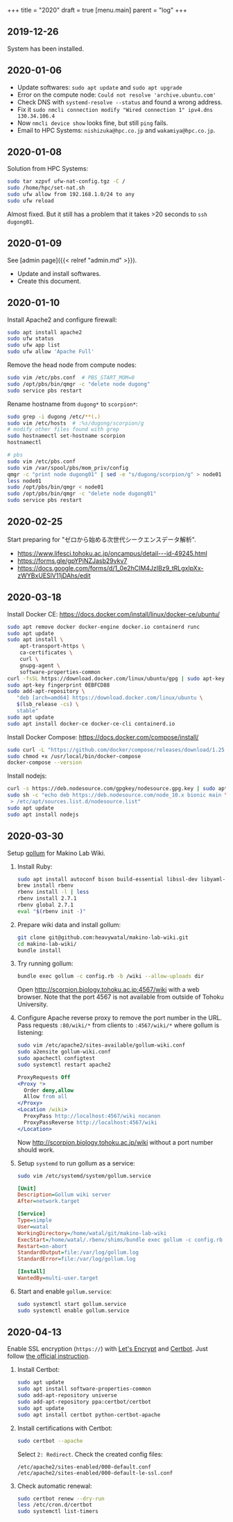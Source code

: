 +++
title = "2020"
draft = true
[menu.main]
  parent = "log"
+++

## 2019-12-26

System has been installed.

## 2020-01-06

- Update softwares: `sudo apt update` and `sudo apt upgrade`
- Error on the compute node: `Could not resolve 'archive.ubuntu.com'`
- Check DNS with `systemd-resolve --status` and found a wrong address.
- Fix it `sudo nmcli connection modify "Wired connection 1" ipv4.dns 130.34.106.4`
- Now `nmcli device show` looks fine, but still `ping` fails.
- Email to HPC Systems: `nishizuka@hpc.co.jp` and `wakamiya@hpc.co.jp`.

## 2020-01-08

Solution from HPC Systems:

```sh
sudo tar xzpvf ufw-nat-config.tgz -C /
sudo /home/hpc/set-nat.sh
sudo ufw allow from 192.168.1.0/24 to any
sudo ufw reload
```

Almost fixed.
But it still has a problem that it takes >20 seconds to `ssh dugong01`.


## 2020-01-09

See [admin page]({{< relref "admin.md" >}}).

- Update and install softwares.
- Create this document.


## 2020-01-10

Install Apache2 and configure firewall:
```sh
sudo apt install apache2
sudo ufw status
sudo ufw app list
sudo ufw allow 'Apache Full'
```

Remove the head node from compute nodes:
```sh
sudo vim /etc/pbs.conf  # PBS_START_MOM=0
sudo /opt/pbs/bin/qmgr -c "delete node dugong"
sudo service pbs restart
```

Rename hostname from `dugong*` to `scorpion*`:
```sh
sudo grep -i dugong /etc/**(.)
sudo vim /etc/hosts  # :%s/dugong/scorpion/g
# modify other files found with grep
sudo hostnamectl set-hostname scorpion
hostnamectl

# pbs
sudo vim /etc/pbs.conf
sudo vim /var/spool/pbs/mom_priv/config
qmgr -c "print node dugong01" | sed -e "s/dugong/scorpion/g" > node01
less node01
sudo /opt/pbs/bin/qmgr < node01
sudo /opt/pbs/bin/qmgr -c "delete node dugong01"
sudo service pbs restart
```


## 2020-02-25

Start preparing for "ゼロから始める次世代シークエンスデータ解析".

- https://www.lifesci.tohoku.ac.jp/oncampus/detail---id-49245.html
- https://forms.gle/gpYPjNZJasb29vkv7
- https://docs.google.com/forms/d/1_0e2hCIM4JzIBz9_tRLgxIpXx-zWYBxUESlV11jDAhs/edit


## 2020-03-18

Install Docker CE:
https://docs.docker.com/install/linux/docker-ce/ubuntu/

```sh
sudo apt remove docker docker-engine docker.io containerd runc
sudo apt update
sudo apt install \
    apt-transport-https \
    ca-certificates \
    curl \
    gnupg-agent \
    software-properties-common
curl -fsSL https://download.docker.com/linux/ubuntu/gpg | sudo apt-key add -
sudo apt-key fingerprint 0EBFCD88
sudo add-apt-repository \
   "deb [arch=amd64] https://download.docker.com/linux/ubuntu \
   $(lsb_release -cs) \
   stable"
sudo apt update
sudo apt install docker-ce docker-ce-cli containerd.io
```

Install Docker Compose:
https://docs.docker.com/compose/install/

```sh
sudo curl -L "https://github.com/docker/compose/releases/download/1.25.4/docker-compose-$(uname -s)-$(uname -m)" -o /usr/local/bin/docker-compose
sudo chmod +x /usr/local/bin/docker-compose
docker-compose --version
```

Install nodejs:

```sh
curl -s https://deb.nodesource.com/gpgkey/nodesource.gpg.key | sudo apt-key add -
sudo sh -c "echo deb https://deb.nodesource.com/node_10.x bionic main \
 > /etc/apt/sources.list.d/nodesource.list"
sudo apt update
sudo apt install nodejs
```


## 2020-03-30

Setup [gollum](https://github.com/gollum/gollum) for Makino Lab Wiki.

1.  Install Ruby:

    ```sh
    sudo apt install autoconf bison build-essential libssl-dev libyaml-dev libreadline-dev zlib1g-dev libncurses5-dev libffi-dev libgdbm6 libgdbm-dev
    brew install rbenv
    rbenv install -l | less
    rbenv install 2.7.1
    rbenv global 2.7.1
    eval "$(rbenv init -)"
    ```

1.  Prepare wiki data and install gollum:

    ```sh
    git clone git@github.com:heavywatal/makino-lab-wiki.git
    cd makino-lab-wiki/
    bundle install
    ```

1.  Try running gollum:

    ```sh
    bundle exec gollum -c config.rb -b /wiki --allow-uploads dir
    ```

    Open <http://scorpion.biology.tohoku.ac.jp:4567/wiki> with a web browser.
    Note that the port 4567 is not available from outside of Tohoku University.

1.  Configure Apache reverse proxy to remove the port number in the URL.
    Pass requests `:80/wiki/*` from clients to `:4567/wiki/*` where gollum is listening:

    ```sh
    sudo vim /etc/apache2/sites-available/gollum-wiki.conf
    sudo a2ensite gollum-wiki.conf
    sudo apachectl configtest
    sudo systemctl restart apache2
    ```

    ```apache
    ProxyRequests Off
    <Proxy *>
      Order deny,allow
      Allow from all
    </Proxy>
    <Location /wiki>
      ProxyPass http://localhost:4567/wiki nocanon
      ProxyPassReverse http://localhost:4567/wiki
    </Location>
    ```

    Now <http://scorpion.biology.tohoku.ac.jp/wiki> without a port number should work.

1.  Setup `systemd` to run gollum as a service:

    ```sh
    sudo vim /etc/systemd/system/gollum.service
    ```

    ```ini
    [Unit]
    Description=Gollum wiki server
    After=network.target

    [Service]
    Type=simple
    User=watal
    WorkingDirectory=/home/watal/git/makino-lab-wiki
    ExecStart=/home/watal/.rbenv/shims/bundle exec gollum -c config.rb -b /wiki --allow-uploads dir
    Restart=on-abort
    StandardOutput=file:/var/log/gollum.log
    StandardError=file:/var/log/gollum.log

    [Install]
    WantedBy=multi-user.target
    ```

1.  Start and enable `gollum.service`:

    ```sh
    sudo systemctl start gollum.service
    sudo systemctl enable gollum.service
    ```


## 2020-04-13

Enable SSL encryption (`https://`) with
[Let's Encrypt](https://letsencrypt.org/) and
[Certbot](https://certbot.eff.org/).
Just follow [the official instruction](https://certbot.eff.org/lets-encrypt/ubuntubionic-apache).

1.  Install Certbot:

    ```sh
    sudo apt update
    sudo apt install software-properties-common
    sudo add-apt-repository universe
    sudo add-apt-repository ppa:certbot/certbot
    sudo apt update
    sudo apt install certbot python-certbot-apache
    ```

1.  Install certifications with Certbot:

    ```sh
    sudo certbot --apache
    ```

    Select `2: Redirect`.
    Check the created config files:
    ```
    /etc/apache2/sites-enabled/000-default.conf
    /etc/apache2/sites-enabled/000-default-le-ssl.conf
    ```

1.  Check automatic renewal:

    ```sh
    sudo certbot renew --dry-run
    less /etc/cron.d/certbot
    sudo systemctl list-timers
    ```

